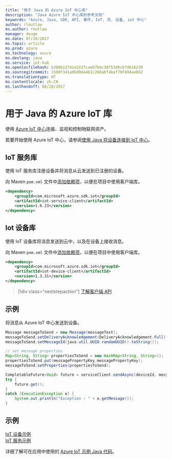 ```yaml
---
title: "用于 Java 的 Azure IoT 中心库"
description: "Java Azure IoT 中心库的参考文档"
keywords: "Azure, Java, SDK, API, 事件, IoT, 流, 设备, iot 中心"
author: rloutlaw
ms.author: routlaw
manager: douge
ms.date: 07/20/2017
ms.topic: article
ms.prod: azure
ms.technology: azure
ms.devlang: java
ms.service: iot-hub
ms.openlocfilehash: b386612741e222fcaeb7b6c38753d0cb7d616239
ms.sourcegitcommit: 1500f341a96d9da461c288abf4baf79f494ae662
ms.translationtype: HT
ms.contentlocale: zh-CN
ms.lasthandoff: 08/28/2017
---
```

# <a name="azure-iot-libraries-for-java"></a>用于 Java 的 Azure IoT 库

使用 [Azure IoT 中心](https://docs.microsoft.com/en-us/azure/iot-hub/iot-hub-what-is-iot-hub)连接、监视和控制物联网资产。

若要开始使用 Azure IoT 中心，请参阅[使用 Java 将设备连接到 IoT 中心](/azure/iot-hub/iot-hub-java-java-getstarted)。

## <a name="iot-service-library"></a>IoT 服务库

使用 IoT 服务库注册设备并将消息从云发送到已注册的设备。

向 Maven `pom.xml` 文件中[添加依赖项](https://maven.apache.org/guides/getting-started/index.html#How_do_I_use_external_dependencies)，以便在项目中使用客户端库。  

```XML
<dependency>
    <groupId>com.microsoft.azure.sdk.iot</groupId>
    <artifactId>iot-service-client</artifactId>
    <version>1.6.23</version>
</dependency>
```   

## <a name="iot-device-library"></a>Iot 设备库

使用 IoT 设备库将消息发送到云中，以及在设备上接收消息。

向 Maven `pom.xml` 文件中[添加依赖项](https://maven.apache.org/guides/getting-started/index.html#How_do_I_use_external_dependencies)，以便在项目中使用客户端库。  

```XML
<dependency>
    <groupId>com.microsoft.azure.sdk.iot</groupId>
    <artifactId>iot-device-client</artifactId>
    <version>1.3.31</version>
</dependency>
```

> [!div class="nextstepaction"]
> [了解客户端 API](/java/api/overview/azure/iot/clientlibrary)   

## <a name="example"></a>示例

将消息从 Azure IoT 中心发送到设备。

```java
Message messageToSend = new Message(messageText);
messageToSend.setDeliveryAcknowledgement(DeliveryAcknowledgement.Full);
messageToSend.setMessageId(java.util.UUID.randomUUID().toString());

// set message properties
Map<String, String> propertiesToSend = new HashMap<String, String>();
propertiesToSend.put(messagePropertyKey,messagePropertyKey);
messageToSend.setProperties(propertiesToSend);

CompletableFuture<Void> future = serviceClient.sendAsync(deviceId, messageToSend);
try {
    future.get();
}
catch (ExecutionException e) {
    System.out.println("Exception : " + e.getMessage());
}
```


## <a name="samples"></a>示例

[IoT 设备示例](https://github.com/Azure/azure-iot-sdk-java/tree/master/device/iot-device-samples)     
[IoT 服务示例](https://github.com/Azure/azure-iot-sdk-java/tree/master/service/iot-service-samples)

详细了解可在应用中使用的 [Azure IoT 示例 Java 代码](https://azure.microsoft.com/resources/samples/?platform=java&term=iot)。
